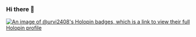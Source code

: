 ### Hi there 👋

[![An image of @urvi2408's Holopin badges, which is a link to view their full Holopin profile](https://www.holopin.me/@urvi2408)](https://www.holopin.io/@urvi2408)

<!--
**urvi2408/Urvi-Bhavsar** is a ✨ _special_ ✨ repository because its `README.md` (this file) appears on your GitHub profile.

Here are some ideas to get you started:

- 🔭 I’m currently working on ...
- 🌱 I’m currently learning ...
- 👯 I’m looking to collaborate on ...
- 🤔 I’m looking for help with ...
- 💬 Ask me about ...
- 📫 How to reach me: ...
- 😄 Pronouns: ...
- ⚡ Fun fact: ...
-->
